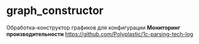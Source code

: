 # graph_constructor

Обработка-конструктор графиков для конфигурации **Мониторинг производительности** https://github.com/Polyplastic/1c-parsing-tech-log